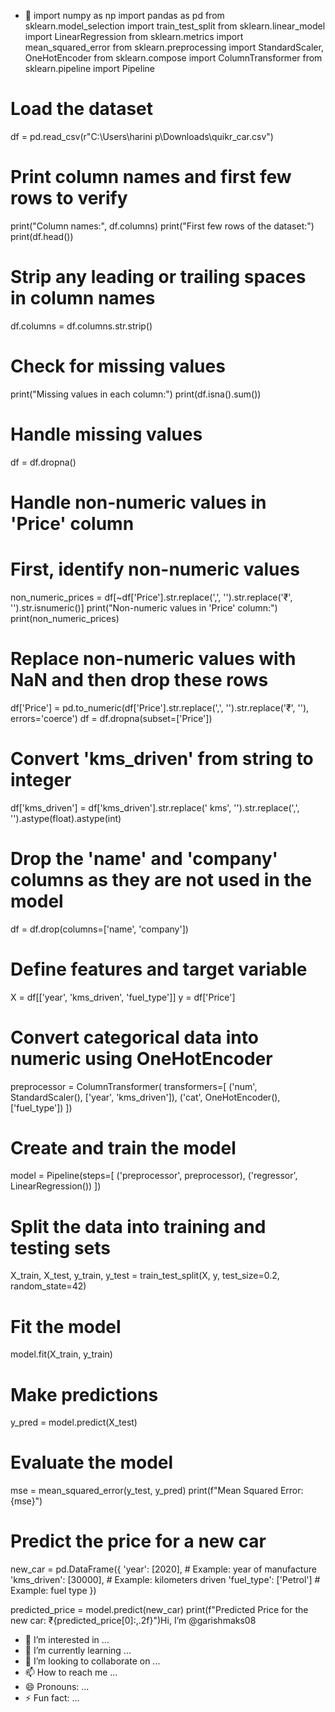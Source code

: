 - 👋 import numpy as np
import pandas as pd
from sklearn.model_selection import train_test_split
from sklearn.linear_model import LinearRegression
from sklearn.metrics import mean_squared_error
from sklearn.preprocessing import StandardScaler, OneHotEncoder
from sklearn.compose import ColumnTransformer
from sklearn.pipeline import Pipeline

# Load the dataset
df = pd.read_csv(r"C:\Users\harini p\Downloads\quikr_car.csv")

# Print column names and first few rows to verify
print("Column names:", df.columns)
print("First few rows of the dataset:")
print(df.head())

# Strip any leading or trailing spaces in column names
df.columns = df.columns.str.strip()

# Check for missing values
print("Missing values in each column:")
print(df.isna().sum())

# Handle missing values
df = df.dropna()

# Handle non-numeric values in 'Price' column
# First, identify non-numeric values
non_numeric_prices = df[~df['Price'].str.replace(',', '').str.replace('₹', '').str.isnumeric()]
print("Non-numeric values in 'Price' column:")
print(non_numeric_prices)

# Replace non-numeric values with NaN and then drop these rows
df['Price'] = pd.to_numeric(df['Price'].str.replace(',', '').str.replace('₹', ''), errors='coerce')
df = df.dropna(subset=['Price'])

# Convert 'kms_driven' from string to integer
df['kms_driven'] = df['kms_driven'].str.replace(' kms', '').str.replace(',', '').astype(float).astype(int)

# Drop the 'name' and 'company' columns as they are not used in the model
df = df.drop(columns=['name', 'company'])

# Define features and target variable
X = df[['year', 'kms_driven', 'fuel_type']]
y = df['Price']

# Convert categorical data into numeric using OneHotEncoder
preprocessor = ColumnTransformer(
    transformers=[
        ('num', StandardScaler(), ['year', 'kms_driven']),
        ('cat', OneHotEncoder(), ['fuel_type'])
    ])

# Create and train the model
model = Pipeline(steps=[
    ('preprocessor', preprocessor),
    ('regressor', LinearRegression())
])

# Split the data into training and testing sets
X_train, X_test, y_train, y_test = train_test_split(X, y, test_size=0.2, random_state=42)

# Fit the model
model.fit(X_train, y_train)

# Make predictions
y_pred = model.predict(X_test)

# Evaluate the model
mse = mean_squared_error(y_test, y_pred)
print(f"Mean Squared Error: {mse}")

# Predict the price for a new car
new_car = pd.DataFrame({
    'year': [2020],  # Example: year of manufacture
    'kms_driven': [30000],  # Example: kilometers driven
    'fuel_type': ['Petrol']  # Example: fuel type
})

predicted_price = model.predict(new_car)
print(f"Predicted Price for the new car: ₹{predicted_price[0]:,.2f}")Hi, I’m @garishmaks08
- 👀 I’m interested in ...
- 🌱 I’m currently learning ...
- 💞️ I’m looking to collaborate on ...
- 📫 How to reach me ...
- 😄 Pronouns: ...
- ⚡ Fun fact: ...

<!---
garishmaks08/garishmaks08 is a ✨ special ✨ repository because its `README.md` (this file) appears on your GitHub profile.
You can click the Preview link to take a look at your changes.
--->
